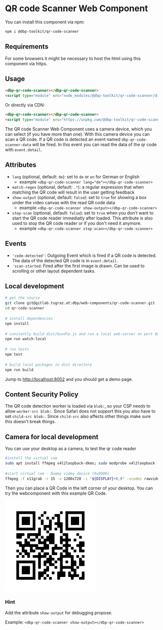 # QR code Scanner Web Component

You can install this component via npm:

```bash
npm i @dbp-toolkit/qr-code-scanner
```

## Requirements

For some browsers it might be necessary to host the html using this component via https.

## Usage

```html
<dbp-qr-code-scanner></dbp-qr-code-scanner>
<script type="module" src="node_modules/@dbp-toolkit/qr-code-scanner/dist/dbp-qr-code-scanner.js"></script>
```

Or directly via CDN:

```html
<dbp-qr-code-scanner></dbp-qr-code-scanner>
<script type="module" src="https://unpkg.com/@dbp-toolkit/qr-code-scanner@0.2.2/dist/dbp-qr-code-scanner.js"></script>
```

The QR code Scanner Web Component uses a camera device, which you can select (if you have more than one).
With this camera device you can scan a QR code. If a QR code is detected an event named `dbp-qr-code-scanner-data` will be fired.
In this event you can read the data of the qr code with `event.detail`.


## Attributes

- `lang` (optional, default: `de`): set to `de` or `en` for German or English
    - example `<dbp-qr-code-scanner lang="de"></dbp-qr-code-scanner>`
- `match-regex` (optional, default: `.*`): a regular expression that when matching the QR code will result in the user getting feedback
- `show-output` (optional, default: `false`): set to `true` for showing 
a box under the video canvas with the read QR code data
    - example `<dbp-qr-code-scanner show-output></dbp-qr-code-scanner>`
- `stop-scan` (optional, default: `false`): set to `true` when you don't want to start the QR code reader immediatly
after loaded. This attribute is also used to stop the QR code reader or if you don't need it anymore.
    - example `<dbp-qr-code-scanner stop-scan></dbp-qr-code-scanner>`

## Events

- `'code-detected'`: Outgoing Event which is fired if a QR code is detected. The data of the detected QR code is in `event.detail`.
- `'scan-started`: Fired after the first image is drawn. Can be used to scrolling or other layout dependent tasks.

## Local development

```bash
# get the source
git clone git@gitlab.tugraz.at:dbp/web-components/qr-code-scanner.git
cd qr-code-scanner

# install dependencies
npm install

# constantly build dist/bundle.js and run a local web-server on port 8002 
npm run watch-local

# run tests
npm test

# build local packages in dist directory
npm run build
```

Jump to <http://localhost:8002> and you should get a demo page.

## Content Security Policy

The QR code detection worker is loaded via `blob:`, so your CSP needs to allow
`worker-src blob:`. Since Safari does not support this you also have to set
`child-src blob:`. Since `child-src` also affects other things make sure this
doesn't break things.

## Camera for local development

You can use your desktop as a camera, to test the qr code reader

```bash
#install the virtual cam
sudo apt install ffmpeg v4l2loopback-dkms; sudo modprobe v4l2loopback

#start virtual cam - Dummy video device (0x0000)
ffmpeg -f x11grab -r 15 -s 1280x720 -i "${DISPLAY}+0,0" -vcodec rawvideo -pix_fmt yuv420p -threads 0 -f v4l2 /dev/video0
```

Then you can place a QR Code in the left corner of your desktop.
You can try the webcomponent with this example QR Code.

![QR-Code-Example](qr-code-dummy.png)

### Hint

Add the attribute `show-output` for debugging propose.

Example: `<dbp-qr-code-scanner show-output></dbp-qr-code-scanner>`
